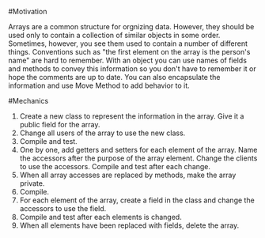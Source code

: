#Motivation

Arrays are a common structure for orgnizing data. However, they should be used only to contain a collection of similar objects in some order. Sometimes, however, you see them used to contain a number of different things. Conventions such as "the first element on the array is the person's name" are hard to remember. With an object you can use names of fields and methods to convey this information so you don't have to remember it or hope the comments are up to date. You can also encapsulate the information and use Move Method to add behavior to it.

#Mechanics

  1. Create a new class to represent the information in the array. Give it a public field for the array.
  2. Change all users of the array to use the new class.
  3. Compile and test.
  4. One by one, add getters and setters for each element of the array. Name the accessors after the purpose of the array element. Change the clients to use the accessors. Compile and test after each change.
  5. When all array accesses are replaced by methods, make the array private.
  6. Compile.
  7. For each element of the array, create a field in the class and change the accessors to use the field.
  8. Compile and test after each elements is changed.
  9. When all elements have been replaced with fields, delete the array.